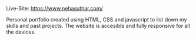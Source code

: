 Live-Site: https://www.nehasuthar.com/

Personal portfolio created using HTML, CSS and javascript to list down my skills and past projects.
The website is accesible and fully responsive for all the devices.

